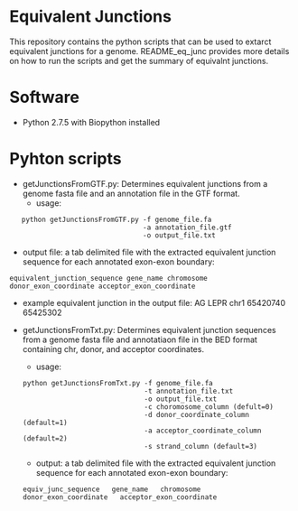 # Equivalent Junctions

This repository contains the python scripts that can be used to extarct equivalent junctions for a genome. README_eq_junc provides more details on how to run the scripts and get the summary of equivalnt junctions.

# Software

- Python 2.7.5 with Biopython installed

# Pyhton scripts

- getJunctionsFromGTF.py: Determines equivalent junctions from a genome fasta file and an annotation file in the GTF format.
   - usage:
        
```  
   python getJunctionsFromGTF.py -f genome_file.fa
                                 -a annotation_file.gtf
                                 -o output_file.txt
```
   - output file: a tab delimited file with the extracted equivalent junction sequence for each annotated exon-exon boundary: 
   ```
   equivalent_junction_sequence gene_name chromosome donor_exon_coordinate acceptor_exon_coordinate   
   ```
   
   - example equivalent junction in the output file: AG LEPR chr1 65420740 65425302  
  
- getJunctionsFromTxt.py: Determines equivalent junction sequences from a genome fasta file and annotatiaon file in the BED format containing chr, donor, and acceptor coordinates.
   - usage: 
   ```
   python getJunctionsFromTxt.py -f genome_file.fa
                                 -t annotation_file.txt
                                 -o output_file.txt
                                 -c choromosome_column (defult=0) 
                                 -d donor_coordinate_column (default=1) 
                                 -a acceptor_coordinate_column (default=2)
                                 -s strand_column (default=3)
    ```                                       
   - output: a tab delimited file with the extracted equivalent junction sequence for each annotated exon-exon boundary: 
   ```
   equiv_junc_sequence   gene_name   chromosome   donor_exon_coordinate   acceptor_exon_coordinate 
   ```
